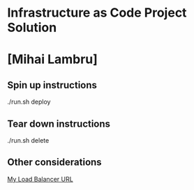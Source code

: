 # Infrastructure as Code Project Solution

# [Mihai Lambru]

## Spin up instructions

./run.sh deploy

## Tear down instructions

./run.sh delete

## Other considerations

[My Load Balancer URL](http://udagra-udagr-vktvzf8kptrc-1722076668.us-east-1.elb.amazonaws.com/)
